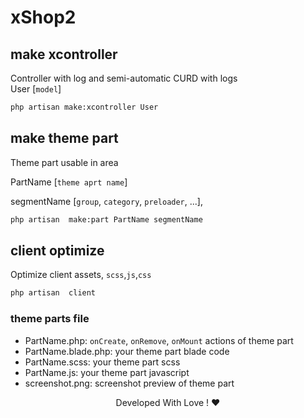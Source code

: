 # xShop2

## make xcontroller

Controller with log and semi-automatic CURD with logs  
User [`model`]

```bash
php artisan make:xcontroller User
```



## make theme part 

Theme part usable in area

PartName [`theme aprt name`]

segmentName [`group`, `category`, `preloader`, ...], 

```bash
php artisan  make:part PartName segmentName
```

## client optimize 
Optimize client assets, `scss`,`js`,`css`

```bash
php artisan  client
```
### theme parts file

- PartName.php: `onCreate`, `onRemove`, `onMount` actions of theme part
- PartName.blade.php: your theme part blade code 
- PartName.scss: your theme part scss
- PartName.js: your theme part javascript
- screenshot.png: screenshot preview of theme part


<p align="center"> 
    Developed With Love ! ❤️
</p>
